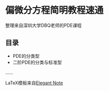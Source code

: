 # 偏微分方程简明教程速通
整理来自深圳大学DBQ老师的PDE课程
## 目录
- PDE的分类型
- 二阶PDE的分类与标准型

……

LaTeX模板来自[Elegant Note](https://github.com/ElegantLaTeX/ElegantNote)
